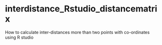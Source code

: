 # interdistance_Rstudio_distancematrix
How to calculate inter-distances more than two points with co-ordinates using R studio 
